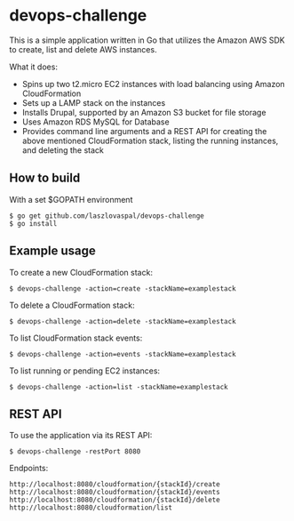 devops-challenge
================

This is a simple application written in Go that utilizes the Amazon AWS SDK to create, list and delete AWS instances.

What it does:
  - Spins up two t2.micro EC2 instances with load balancing using Amazon CloudFormation
  - Sets up a LAMP stack on the instances
  - Installs Drupal, supported by an Amazon S3 bucket for file storage
  - Uses Amazon RDS MySQL for Database
  - Provides command line arguments and a REST API for creating the above mentioned CloudFormation stack, listing the running instances, and deleting the stack

How to build
-----------

With a set $GOPATH environment

    $ go get github.com/laszlovaspal/devops-challenge
    $ go install

Example usage
-------------

To create a new CloudFormation stack:

    $ devops-challenge -action=create -stackName=examplestack

To delete a CloudFormation stack:

    $ devops-challenge -action=delete -stackName=examplestack

To list CloudFormation stack events:

    $ devops-challenge -action=events -stackName=examplestack

To list running or pending EC2 instances:

    $ devops-challenge -action=list -stackName=examplestack

REST API
--------

To use the application via its REST API:

    $ devops-challenge -restPort 8080

Endpoints:

    http://localhost:8080/cloudformation/{stackId}/create
    http://localhost:8080/cloudformation/{stackId}/events
    http://localhost:8080/cloudformation/{stackId}/delete
    http://localhost:8080/cloudformation/list

